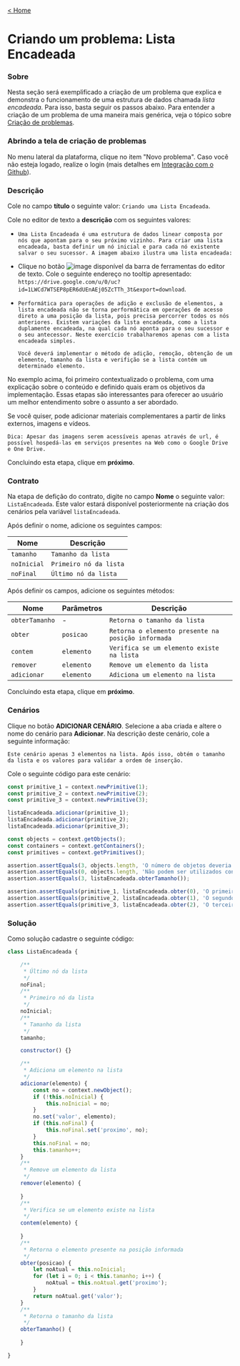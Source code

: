 [< Home](/smalg-platform)

# Criando um problema: Lista Encadeada

### Sobre

Nesta seção será exemplificado a criação de um problema que explica e demonstra o funcionamento de uma estrutura de dados chamada *lista encadeada*. Para isso, basta seguir os passos abaixo. Para entender a criação de um problema de uma maneira mais genérica, veja o tópico sobre [Criação de problemas](/smalg-platform/problems/creation).

### Abrindo a tela de criação de problemas

No menu lateral da plataforma, clique no item "Novo problema". Caso você não esteja logado, realize o login (mais detalhes em [Integração com o Github](/smalg-platform/github-integration)).

### Descrição

Cole no campo **título** o seguinte valor: `Criando uma Lista Encadeada`.

Cole no editor de texto a **descrição** com os seguintes valores:

* ```
  Uma Lista Encadeada é uma estrutura de dados linear composta por nós que apontam para o seu próximo vizinho. Para criar uma lista encadeada, basta definir um nó inicial e para cada nó existente salvar o seu sucessor. A imagem abaixo ilustra uma lista encadeada:
  ```
* Clique no botão ![image](https://drive.google.com/u/0/uc?id=11q6igJBlbEeUYq4ay4bbzxPicPGYc_2t&export=download) disponível da barra de ferramentas do editor de texto. Cole o seguinte endereço no tooltip apresentado: `https://drive.google.com/u/0/uc?id=1LWCd7WTSEP8pER6dUEnAEj05ZcTTh_3t&export=download`.
* ```
  Performática para operações de adição e exclusão de elementos, a lista encadeada não se torna performática em operações de acesso direto a uma posição da lista, pois precisa percorrer todos os nós anteriores. Existem variações da lista encadeada, como a lista duplamente encadeada, na qual cada nó aponta para o seu sucessor e o seu antecessor. Neste exercício trabalharemos apenas com a lista encadeada simples.
  
  Você deverá implementar o método de adição, remoção, obtenção de um elemento, tamanho da lista e verifição se a lista contém um determinado elemento. 
  ```

No exemplo acima, foi primeiro contextualizado o problema, com uma explicação sobre o conteúdo e definido quais eram os objetivos da implementação. Essas etapas são interessantes para oferecer ao usuário um melhor entendimento sobre o assunto a ser abordado.

Se você quiser, pode adicionar materiais complementares a partir de links externos, imagens e vídeos.

`Dica: Apesar das imagens serem acessíveis apenas através de url, é possível hospedá-las em serviços presentes na Web como o Google Drive e One Drive.`

Concluindo esta etapa, clique em **próximo**.

### Contrato

Na etapa de defição do contrato, digite no campo **Nome** o seguinte valor: `ListaEncadeada`. Este valor estará disponível posteriormente na criação dos cenários pela variável `listaEncadeada`.

Após definir o nome, adicione os seguintes campos:

| Nome | Descrição |
|-|-|
| `tamanho` | `Tamanho da lista` |
| `noInicial` | `Primeiro nó da lista` |
| `noFinal` | `Último nó da lista` |

Após definir os campos, adicione os seguintes métodos:

| Nome | Parâmetros | Descrição | 
|-|-|-|
| `obterTamanho` | - | `Retorna o tamanho da lista` |
| `obter` | `posicao` | `Retorna o elemento presente na posição informada` |
| `contem` | `elemento` | `Verifica se um elemento existe na lista` |
| `remover` | `elemento` | `Remove um elemento da lista` |
| `adicionar` | `elemento` | `Adiciona um elemento na lista` |

Concluindo esta etapa, clique em **próximo**.

### Cenários

Clique no botão **ADICIONAR CENÁRIO**. Selecione a aba criada e altere o nome do cenário para **Adicionar**. Na descrição deste cenário, cole a seguinte informação:

```
Este cenário apenas 3 elementos na lista. Após isso, obtém o tamanho da lista e os valores para validar a ordem de inserção.
```

Cole o seguinte código para este cenário:

```javascript
const primitive_1 = context.newPrimitive(1);
const primitive_2 = context.newPrimitive(2);
const primitive_3 = context.newPrimitive(3);

listaEncadeada.adicionar(primitive_1);
listaEncadeada.adicionar(primitive_2);
listaEncadeada.adicionar(primitive_3);

const objects = context.getObjects();
const containers = context.getContainers();
const primitives = context.getPrimitives();

assertion.assertEquals(3, objects.length, 'O número de objetos deveria ser 3.');
assertion.assertEquals(0, objects.length, 'Não podem ser utilizados containers nesse problema.');
assertion.assertEquals(3, listaEncadeada.obterTamanho());

assertion.assertEquals(primitive_1, listaEncadeada.obter(0), 'O primeiro elemento não é 1.');
assertion.assertEquals(primitive_2, listaEncadeada.obter(1), 'O segundo elemento não é 2.');
assertion.assertEquals(primitive_3, listaEncadeada.obter(2), 'O terceiro elemento não é 3.');
```

### Solução

Como solução cadastre o seguinte código:

```javascript
class ListaEncadeada {

	/**
	 * Último nó da lista
	 */
	noFinal;
	/**
	 * Primeiro nó da lista
	 */
	noInicial;
	/**
	 * Tamanho da lista
	 */
	tamanho;

	constructor() {}

	/**
	 * Adiciona um elemento na lista
	 */
	adicionar(elemento) {
		const no = context.newObject();
		if (!this.noInicial) {
			this.noInicial = no;
		}
		no.set('valor', elemento);
		if (this.noFinal) {
			this.noFinal.set('proximo', no);
		}
		this.noFinal = no;
		this.tamanho++;
	}
	/**
	 * Remove um elemento da lista
	 */
	remover(elemento) {
		
	}
	/**
	 * Verifica se um elemento existe na lista
	 */
	contem(elemento) {
		
	}
	/**
	 * Retorna o elemento presente na posição informada
	 */
	obter(posicao) {
		let noAtual = this.noInicial;
		for (let i = 0; i < this.tamanho; i++) {
			noAtual = this.noAtual.get('proximo');
		}
		return noAtual.get('valor');
	}
	/**
	 * Retorna o tamanho da lista
	 */
	obterTamanho() {
		
	}

}
```
